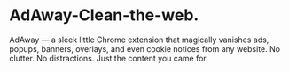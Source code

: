# AdAway-Clean-the-web.
AdAway — a sleek little Chrome extension that magically vanishes ads, popups, banners, overlays, and even cookie notices from any website. No clutter. No distractions. Just the content you came for. 
